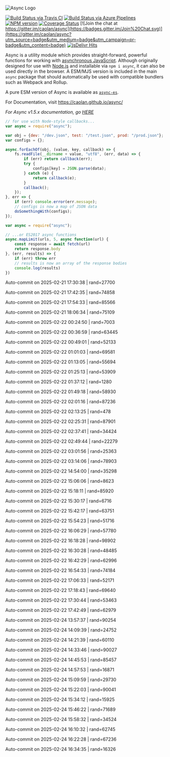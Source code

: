 ![Async Logo](https://raw.githubusercontent.com/caolan/async/master/logo/async-logo_readme.jpg)

[![Build Status via Travis CI](https://travis-ci.org/caolan/async.svg?branch=master)](https://travis-ci.org/caolan/async)
[![Build Status via Azure Pipelines](https://dev.azure.com/caolanmcmahon/async/_apis/build/status/caolan.async?branchName=master)](https://dev.azure.com/caolanmcmahon/async/_build/latest?definitionId=1&branchName=master)
[![NPM version](https://img.shields.io/npm/v/async.svg)](https://www.npmjs.com/package/async)
[![Coverage Status](https://coveralls.io/repos/caolan/async/badge.svg?branch=master)](https://coveralls.io/r/caolan/async?branch=master)
[![Join the chat at https://gitter.im/caolan/async](https://badges.gitter.im/Join%20Chat.svg)](https://gitter.im/caolan/async?utm_source=badge&utm_medium=badge&utm_campaign=pr-badge&utm_content=badge)
[![jsDelivr Hits](https://data.jsdelivr.com/v1/package/npm/async/badge?style=rounded)](https://www.jsdelivr.com/package/npm/async)

<!--
|Linux|Windows|MacOS|
|-|-|-|
|[![Linux Build Status](https://dev.azure.com/caolanmcmahon/async/_apis/build/status/caolan.async?branchName=master&jobName=Linux&configuration=Linux%20node_10_x)](https://dev.azure.com/caolanmcmahon/async/_build/latest?definitionId=1&branchName=master) | [![Windows Build Status](https://dev.azure.com/caolanmcmahon/async/_apis/build/status/caolan.async?branchName=master&jobName=Windows&configuration=Windows%20node_10_x)](https://dev.azure.com/caolanmcmahon/async/_build/latest?definitionId=1&branchName=master) | [![MacOS Build Status](https://dev.azure.com/caolanmcmahon/async/_apis/build/status/caolan.async?branchName=master&jobName=OSX&configuration=OSX%20node_10_x)](https://dev.azure.com/caolanmcmahon/async/_build/latest?definitionId=1&branchName=master)| -->

Async is a utility module which provides straight-forward, powerful functions for working with [asynchronous JavaScript](http://caolan.github.io/async/v3/global.html). Although originally designed for use with [Node.js](https://nodejs.org/) and installable via `npm i async`, it can also be used directly in the browser.  A ESM/MJS version is included in the main `async` package that should automatically be used with compatible bundlers such as Webpack and Rollup.

A pure ESM version of Async is available as [`async-es`](https://www.npmjs.com/package/async-es).

For Documentation, visit <https://caolan.github.io/async/>

*For Async v1.5.x documentation, go [HERE](https://github.com/caolan/async/blob/v1.5.2/README.md)*


```javascript
// for use with Node-style callbacks...
var async = require("async");

var obj = {dev: "/dev.json", test: "/test.json", prod: "/prod.json"};
var configs = {};

async.forEachOf(obj, (value, key, callback) => {
    fs.readFile(__dirname + value, "utf8", (err, data) => {
        if (err) return callback(err);
        try {
            configs[key] = JSON.parse(data);
        } catch (e) {
            return callback(e);
        }
        callback();
    });
}, err => {
    if (err) console.error(err.message);
    // configs is now a map of JSON data
    doSomethingWith(configs);
});
```

```javascript
var async = require("async");

// ...or ES2017 async functions
async.mapLimit(urls, 5, async function(url) {
    const response = await fetch(url)
    return response.body
}, (err, results) => {
    if (err) throw err
    // results is now an array of the response bodies
    console.log(results)
})
```

Auto-commit on 2025-02-21 17:30:38 | rand=27700

Auto-commit on 2025-02-21 17:42:35 | rand=74858

Auto-commit on 2025-02-21 17:54:33 | rand=85566

Auto-commit on 2025-02-21 18:06:34 | rand=75109

Auto-commit on 2025-02-22 00:24:50 | rand=7003

Auto-commit on 2025-02-22 00:36:59 | rand=63445

Auto-commit on 2025-02-22 00:49:01 | rand=52133

Auto-commit on 2025-02-22 01:01:03 | rand=69581

Auto-commit on 2025-02-22 01:13:05 | rand=55694

Auto-commit on 2025-02-22 01:25:13 | rand=53909

Auto-commit on 2025-02-22 01:37:12 | rand=1280

Auto-commit on 2025-02-22 01:49:18 | rand=58930

Auto-commit on 2025-02-22 02:01:16 | rand=87236

Auto-commit on 2025-02-22 02:13:25 | rand=478

Auto-commit on 2025-02-22 02:25:31 | rand=87901

Auto-commit on 2025-02-22 02:37:41 | rand=34424

Auto-commit on 2025-02-22 02:49:44 | rand=22279

Auto-commit on 2025-02-22 03:01:56 | rand=25363

Auto-commit on 2025-02-22 03:14:06 | rand=78903

Auto-commit on 2025-02-22 14:54:00 | rand=35298

Auto-commit on 2025-02-22 15:06:06 | rand=8623

Auto-commit on 2025-02-22 15:18:11 | rand=85920

Auto-commit on 2025-02-22 15:30:17 | rand=6716

Auto-commit on 2025-02-22 15:42:17 | rand=63751

Auto-commit on 2025-02-22 15:54:23 | rand=51716

Auto-commit on 2025-02-22 16:06:29 | rand=57780

Auto-commit on 2025-02-22 16:18:28 | rand=98902

Auto-commit on 2025-02-22 16:30:28 | rand=48485

Auto-commit on 2025-02-22 16:42:29 | rand=62996

Auto-commit on 2025-02-22 16:54:33 | rand=74184

Auto-commit on 2025-02-22 17:06:33 | rand=52171

Auto-commit on 2025-02-22 17:18:43 | rand=69640

Auto-commit on 2025-02-22 17:30:44 | rand=53463

Auto-commit on 2025-02-22 17:42:49 | rand=62979

Auto-commit on 2025-02-24 13:57:37 | rand=90254

Auto-commit on 2025-02-24 14:09:39 | rand=24752

Auto-commit on 2025-02-24 14:21:39 | rand=60110

Auto-commit on 2025-02-24 14:33:46 | rand=90027

Auto-commit on 2025-02-24 14:45:53 | rand=85457

Auto-commit on 2025-02-24 14:57:53 | rand=16871

Auto-commit on 2025-02-24 15:09:59 | rand=29730

Auto-commit on 2025-02-24 15:22:03 | rand=90041

Auto-commit on 2025-02-24 15:34:12 | rand=15925

Auto-commit on 2025-02-24 15:46:22 | rand=71689

Auto-commit on 2025-02-24 15:58:32 | rand=34524

Auto-commit on 2025-02-24 16:10:32 | rand=62745

Auto-commit on 2025-02-24 16:22:28 | rand=67236

Auto-commit on 2025-02-24 16:34:35 | rand=16326
